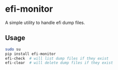 # efi-monitor
A simple utility to handle efi dump files.

## Usage

```bash
sudo su
pip install efi-monitor
efi-check  # will list dump files if they exist
efi-clear  # will delete dump files if they exist
```
